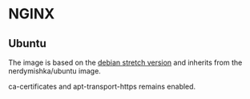 # NGINX

## Ubuntu

The image is based on the [debian stretch version](https://github.com/nginxinc/docker-nginx/blob/master/mainline/stretch/Dockerfile)
and inherits from the nerdymishka/ubuntu image.

ca-certificates and apt-transport-https remains enabled.